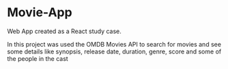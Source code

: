 # Movie-App

Web App created as a React study case.

In this project was used the OMDB Movies API to search for movies and see some details like synopsis, release date, duration, genre, score and some of the people in the cast
